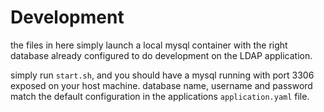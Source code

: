 # Development

the files in here simply launch a local mysql container with the right database already configured to do development on the LDAP application. 

simply run `start.sh`, and you should have a mysql running with port 3306 exposed on your host machine. database name, username and password match the default configuration in the applications `application.yaml` file.

